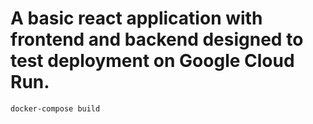 # A basic react application with frontend and backend designed to test deployment on Google Cloud Run. 

```docker-compose build```
